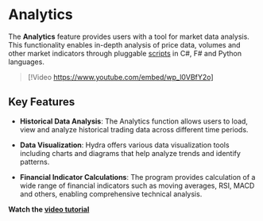 # Analytics

The **Analytics** feature provides users with a tool for market data analysis. This functionality enables in-depth analysis of price data, volumes and other market indicators through pluggable [scripts](analytics/running_a_script.md) in C#, F# and Python languages.

> [!Video https://www.youtube.com/embed/wp_l0VBfY2o]

## Key Features

- **Historical Data Analysis**: The Analytics function allows users to load, view and analyze historical trading data across different time periods.

- **Data Visualization**: Hydra offers various data visualization tools including charts and diagrams that help analyze trends and identify patterns.

- **Financial Indicator Calculations**: The program provides calculation of a wide range of financial indicators such as moving averages, RSI, MACD and others, enabling comprehensive technical analysis.

**Watch the [video tutorial](videos/analytics.md)**